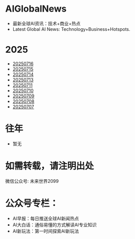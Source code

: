 # AIGlobalNews

- 最新全球AI资讯：技术+商业+热点
- Latest Global AI News: Technology+Business+Hotspots.

# 2025

- [20250716](CN/2025/20250716.md)
- [20250715](CN/2025/20250715.md)
- [20250714](CN/2025/20250714.md)
- [20250713](CN/2025/20250713.md)
- [20250711](CN/2025/20250711.md)
- [20250710](CN/2025/20250710.md)
- [20250709](CN/2025/20250709.md)
- [20250708](CN/2025/20250708.md)
- [20250707](CN/2025/20250707.md)

# 往年

- 暂无

# 如需转载，请注明出处

微信公众号: 未来世界2099

# 公众号专栏：

- AI早报：每日推送全球AI新闻热点
- AI大白话：通俗易懂的方式解读AI专业知识
- AI新玩法：第一时间探索AI新玩法


